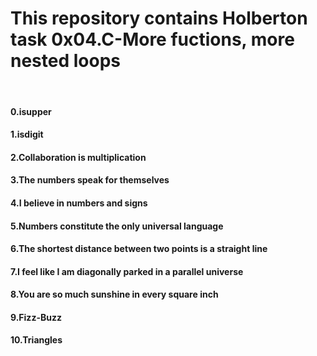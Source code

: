 <h1> This repository contains Holberton task 0x04.C-More fuctions, more nested loops</h1>
<br>
<h4>0.isupper</h4>
<h4>1.isdigit</h4>
<h4>2.Collaboration is multiplication</h4>
<h4>3.The numbers speak for themselves</h4>
<h4>4.I believe in numbers and signs</h4>
<h4>5.Numbers constitute the only universal language</h4>
<h4>6.The shortest distance between two points is a straight line</h4>
<h4>7.I feel like I am diagonally parked in a parallel universe</h4>
<h4>8.You are so much sunshine in every square inch</h4>
<h4>9.Fizz-Buzz</h4>
<h4>10.Triangles</h4>